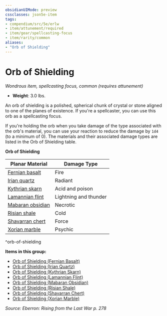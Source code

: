 ```yaml
---
obsidianUIMode: preview
cssclasses: json5e-item
tags:
- compendium/src/5e/erlw
- item/attunement/required
- item/gear/spellcasting-focus
- item/rarity/common
aliases: 
- "Orb of Shielding"
---
```

# Orb of Shielding
*Wondrous item, spellcasting focus, common (requires attunement)*  

- **Weight**: 3.0 lbs.

An orb of shielding is a polished, spherical chunk of crystal or stone aligned to one of the planes of existence. If you're a spellcaster, you can use this orb as a spellcasting focus.

If you're holding the orb when you take damage of the type associated with the orb's material, you can use your reaction to reduce the damage by `1d4` (to a minimum of 0). The materials and their associated damage types are listed in the Orb of Shielding table.

**Orb of Shielding**

| Planar Material | Damage Type |
|-----------------|-------------|
| [Fernian basalt](Mechanics/items/orb-of-shielding-fernian-basalt-erlw.md) | Fire |
| [Irian quartz](Mechanics/items/orb-of-shielding-irian-quartz-erlw.md) | Radiant |
| [Kythrian skarn](Mechanics/items/orb-of-shielding-kythrian-skarn-erlw.md) | Acid and poison |
| [Lamannian flint](Mechanics/items/orb-of-shielding-lamannian-flint-erlw.md) | Lightning and thunder |
| [Mabaran obsidian](Mechanics/items/orb-of-shielding-mabaran-obsidian-erlw.md) | Necrotic |
| [Risian shale](Mechanics/items/orb-of-shielding-risian-shale-erlw.md) | Cold |
| [Shavarran chert](Mechanics/items/orb-of-shielding-shavarran-chert-erlw.md) | Force |
| [Xorian marble](Mechanics/items/orb-of-shielding-xorian-marble-erlw.md) | Psychic |
^orb-of-shielding

**Items in this group:**

- [Orb of Shielding (Fernian Basalt)](Mechanics/items/orb-of-shielding-fernian-basalt-erlw.md)
- [Orb of Shielding (Irian Quartz)](Mechanics/items/orb-of-shielding-irian-quartz-erlw.md)
- [Orb of Shielding (Kythrian Skarn)](Mechanics/items/orb-of-shielding-kythrian-skarn-erlw.md)
- [Orb of Shielding (Lamannian Flint)](Mechanics/items/orb-of-shielding-lamannian-flint-erlw.md)
- [Orb of Shielding (Mabaran Obsidian)](Mechanics/items/orb-of-shielding-mabaran-obsidian-erlw.md)
- [Orb of Shielding (Risian Shale)](Mechanics/items/orb-of-shielding-risian-shale-erlw.md)
- [Orb of Shielding (Shavarran Chert)](Mechanics/items/orb-of-shielding-shavarran-chert-erlw.md)
- [Orb of Shielding (Xorian Marble)](Mechanics/items/orb-of-shielding-xorian-marble-erlw.md)

*Source: Eberron: Rising from the Last War p. 278*